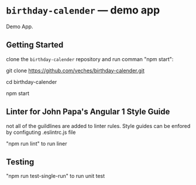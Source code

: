 # `birthday-calender` — demo app

Demo App.

## Getting Started

clone the `birthday-calender` repository and run comman "npm start":

git clone https://github.com/veches/birthday-calender.git

cd birthday-calender

npm start

## Linter for John Papa's Angular 1 Style Guide

not all of the guildlines are added to linter rules. Style guides can be enfored by configuting .eslintrc.js file

"npm run lint" to run liner

## Testing

"npm run test-single-run" to run unit test
